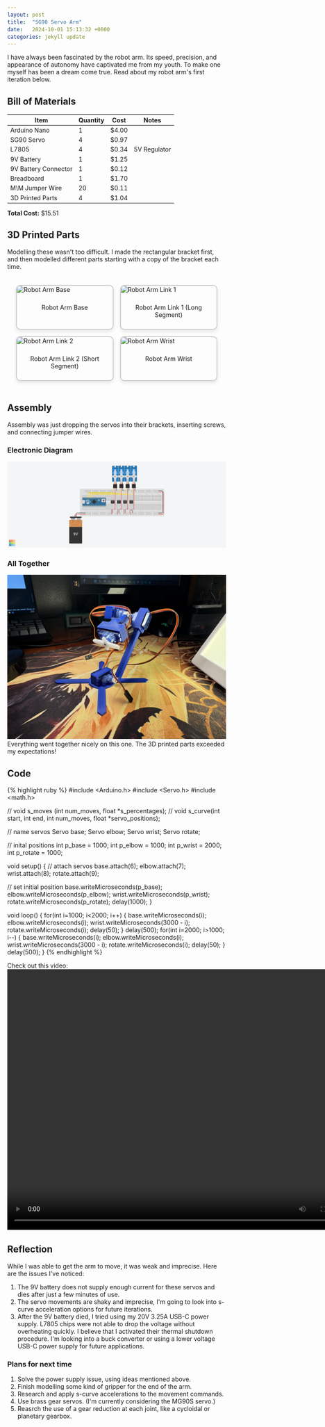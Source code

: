 ```yaml
---
layout: post
title:  "SG90 Servo Arm"
date:   2024-10-01 15:13:32 +0000
categories: jekyll update
---
```

I have always been fascinated by the robot arm. Its speed, 
precision, and appearance of autonomy have captivated me from my youth.
To make one myself has been a dream come true. Read about my robot arm's 
first iteration below.

## Bill of Materials

| Item                 | Quantity | Cost  | Notes        |
|----------------------|----------|-------|--------------|
| Arduino Nano         | 1        | $4.00 |              |
| SG90 Servo           | 4        | $0.97 |              |
| L7805                | 4        | $0.34 | 5V Regulator |
| 9V Battery           | 1        | $1.25 |              |
| 9V Battery Connector | 1        | $0.12 |              |
| Breadboard           | 1        | $1.70 |              |
| M\M Jumper Wire      | 20       | $0.11 |              |
| 3D Printed Parts     | 4        | $1.04 |              |

**Total Cost:** $15.51

## 3D Printed Parts
Modelling these wasn't too difficult. I made the rectangular bracket first, and then modelled different parts starting with a copy of the bracket each time.

<div style="display: grid; grid-template-columns: repeat(2, 1fr); gap: 15px; padding: 20px;">
  <div style="border: 2px solid #ccc; border-radius: 10px; box-shadow: 0 4px 8px rgba(0, 0, 0, 0.1); overflow: hidden;">
    <img src="{{ jhk35.github.io }}/assets/media/tiny-robot-arm/foot_rev4.png" alt="Robot Arm Base" style="width: 100%; height: 100%; object-fit: cover;">
    <p style="text-align: center; padding: 10px;">Robot Arm Base</p>
  </div>
  <div style="border: 2px solid #ccc; border-radius: 10px; box-shadow: 0 4px 8px rgba(0, 0, 0, 0.1); overflow: hidden;">
    <img src="{{ jhk35.github.io }}/assets/media/tiny-robot-arm/long_arm_rev4.png" alt="Robot Arm Link 1" style="width: 100%; height: 100%; object-fit: cover;">
    <p style="text-align: center; padding: 10px;">Robot Arm Link 1 (Long Segment)</p>
  </div>
  <div style="border: 2px solid #ccc; border-radius: 10px; box-shadow: 0 4px 8px rgba(0, 0, 0, 0.1); overflow: hidden;">
    <img src="{{ jhk35.github.io }}/assets/media/tiny-robot-arm/short_arm_rev4.png" alt="Robot Arm Link 2" style="width: 100%; height: 100%; object-fit: cover;">
    <p style="text-align: center; padding: 10px;">Robot Arm Link 2 (Short Segment)</p>
  </div>
  <div style="border: 2px solid #ccc; border-radius: 10px; box-shadow: 0 4px 8px rgba(0, 0, 0, 0.1); overflow: hidden;">
    <img src="{{ jhk35.github.io }}/assets/media/tiny-robot-arm/wrist_rev4.png" alt="Robot Arm Wrist" style="width: 100%; height: 100%; object-fit: cover;">
    <p style="text-align: center; padding: 10px;">Robot Arm Wrist</p>
  </div>
</div>

## Assembly
Assembly was just dropping the servos into their brackets, inserting screws, and connecting jumper wires. 


### Electronic Diagram
![Simple Electronic Diagram, made in Tinkercad, using Arduino Nano, 9 Volt Battery, 4x L7805, and 4x SG90 Servo.](/assets/media/tiny-robot-arm/TinyRobotArmCircuit.png "Robot Arm Circuit")

### All Together
![3D models mentioned earlier were assembled into a small blue robot arm posed in a working position.](/assets/media/tiny-robot-arm/TinyRobotArm.PNG "Tiny Robot Arm")
Everything went together nicely on this one. The 3D printed parts exceeded my expectations!


## Code
{% highlight ruby %}
#include <Arduino.h>
#include <Servo.h>
#include <math.h>

// void s_moves (int num_moves, float *s_percentages);
// void s_curve(int start, int end, int num_moves, float *servo_positions);

// name servos
Servo base;
Servo elbow;
Servo wrist;
Servo rotate;

// inital positions
int p_base = 1000;
int p_elbow = 1000;
int p_wrist = 2000;
int p_rotate = 1000;

void setup() {
  // attach servos
  base.attach(6);
  elbow.attach(7);
  wrist.attach(8);
  rotate.attach(9);

  // set initial position
  base.writeMicroseconds(p_base);
  elbow.writeMicroseconds(p_elbow);
  wrist.writeMicroseconds(p_wrist);
  rotate.writeMicroseconds(p_rotate);
  delay(1000);
}

void loop() {
  for(int i=1000; i<2000; i++) {
    base.writeMicroseconds(i);
    elbow.writeMicroseconds(i);
    wrist.writeMicroseconds(3000 - i);
    rotate.writeMicroseconds(i);
    delay(50);
  }
  delay(500);
  for(int i=2000; i>1000; i--) {
    base.writeMicroseconds(i);
    elbow.writeMicroseconds(i);
    wrist.writeMicroseconds(3000 - i);
    rotate.writeMicroseconds(i);
    delay(50);
  }
  delay(500);
}
{% endhighlight %}



Check out this video:
<video src="{{jhk35.github.io}}/assets/media/tiny-robot-arm/TinyRobotArm.mov" width="800" height="600" controls></video>

## Reflection
While I was able to get the arm to move, it was weak and imprecise.
Here are the issues I've noticed:
1. The 9V battery does not supply enough current for these servos
and dies after just a few minutes of use.
2. The servo movements are shaky and imprecise, I'm going to look 
into s-curve acceleration options for future iterations.
3. After the 9V battery died, I tried using my 20V 3.25A USB-C power 
supply. L7805 chips were not able to drop the voltage without 
overheating quickly. I believe that I activated their thermal 
shutdown procedure. I'm looking into a buck converter or using a 
lower voltage USB-C power supply for future applications.

### Plans for next time
1. Solve the power supply issue, using ideas mentioned above.
2. Finish modelling some kind of gripper for the end of the arm.
3. Research and apply s-curve accelerations to the movement commands.
4. Use brass gear servos. (I'm currently considering the MG90S servo.)
5. Reasrch the use of a gear reduction at each joint, like a cycloidal 
or planetary gearbox.